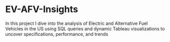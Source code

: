 # EV-AFV-Insights
In this project I dive into the analysis of Electric and Alternative Fuel Vehicles in the US using SQL queries and dynamic Tableau visualizations to uncover specifications, performance, and trends
